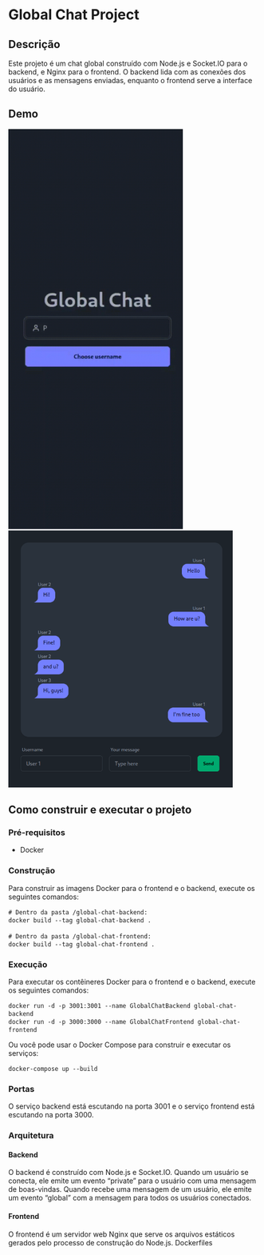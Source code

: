 # Global Chat Project

## Descrição

Este projeto é um chat global construído com Node.js e Socket.IO para o backend, e Nginx para o
frontend. O backend lida com as conexões dos usuários e as mensagens enviadas, enquanto o frontend
serve a interface do usuário.

## Demo

<img src="./img/gc.gif" width="350" />
<img src="./img/ss1.png" width="450">

## Como construir e executar o projeto

### Pré-requisitos

- Docker

### Construção

Para construir as imagens Docker para o frontend e o backend, execute os seguintes comandos:

    # Dentro da pasta /global-chat-backend:
    docker build --tag global-chat-backend .

    # Dentro da pasta /global-chat-frontend:
    docker build --tag global-chat-frontend .

### Execução

Para executar os contêineres Docker para o frontend e o backend, execute os seguintes comandos:

    docker run -d -p 3001:3001 --name GlobalChatBackend global-chat-backend
    docker run -d -p 3000:3000 --name GlobalChatFrontend global-chat-frontend

Ou você pode usar o Docker Compose para construir e executar os serviços:

    docker-compose up --build

### Portas

O serviço backend está escutando na porta 3001 e o serviço frontend está escutando na porta 3000.

### Arquitetura

#### Backend

O backend é construído com Node.js e Socket.IO. Quando um usuário se conecta, ele emite um evento
“private” para o usuário com uma mensagem de boas-vindas. Quando recebe uma mensagem de um usuário,
ele emite um evento “global” com a mensagem para todos os usuários conectados.

#### Frontend

O frontend é um servidor web Nginx que serve os arquivos estáticos gerados pelo processo de
construção do Node.js.
Dockerfiles
